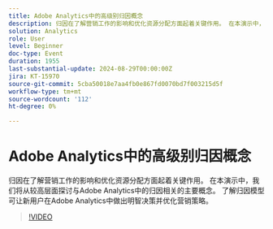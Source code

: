 ```yaml
---
title: Adobe Analytics中的高级别归因概念
description: 归因在了解营销工作的影响和优化资源分配方面起着关键作用。 在本演示中，我们将从较高层面探讨与Adobe Analytics中的归因相关的主要概念。 了解归因模型可让新用户在Adobe Analytics中做出明智决策并优化营销策略。
solution: Analytics
role: User
level: Beginner
doc-type: Event
duration: 1955
last-substantial-update: 2024-08-29T00:00:00Z
jira: KT-15970
source-git-commit: 5cba50018e7aa4fb0e867fd0070bd7f003215d5f
workflow-type: tm+mt
source-wordcount: '112'
ht-degree: 0%

---
```



# Adobe Analytics中的高级别归因概念

归因在了解营销工作的影响和优化资源分配方面起着关键作用。 在本演示中，我们将从较高层面探讨与Adobe Analytics中的归因相关的主要概念。 了解归因模型可让新用户在Adobe Analytics中做出明智决策并优化营销策略。

>[!VIDEO](https://video.tv.adobe.com/v/3432742/?learn=on)
